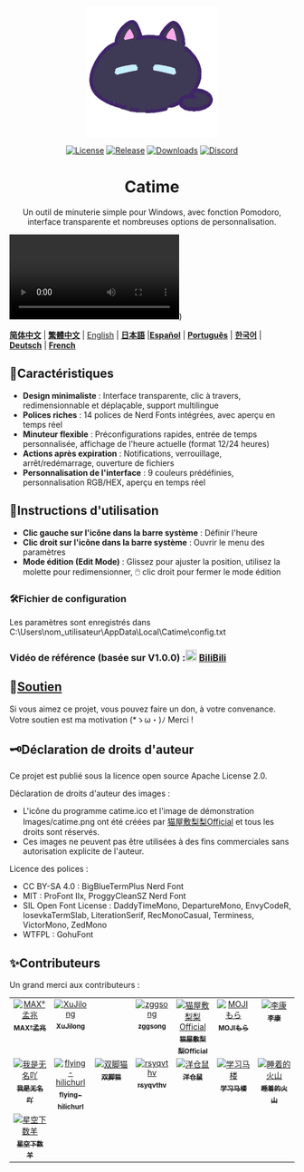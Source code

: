 <p align="center">
  <a href="https://github.com/vladelaina/Catime" target="_blank">
    <img align="center" alt="catime" width="230" src="../Images/catime.png" />
  </a>
</p>

</p>
<p align="center">
 <a href="https://github.com/vladelaina/Catime/blob/main/LICENSE"><img alt="License" src="https://img.shields.io/github/license/vladelaina/Catime?label=License" /></a>
 <a href="https://github.com/vladelaina/Catime/releases/latest"><img alt="Release" src="https://img.shields.io/github/release/vladelaina/Catime.svg?label=Release" /></a>
 <a href="https://github.com/vladelaina/Catime/releases"><img alt="Downloads" src="https://img.shields.io/github/downloads/vladelaina/Catime/total?label=Downloads" /></a>
 <a href="https://discord.gg/W3tW2gtp6g"><img alt="Discord" src="https://img.shields.io/badge/Join-Catime-7289da?logo=discord&logoColor=white&color=7289da"/></a>
</p>


<h1 align="center">Catime</h1>

<p align="center">Un outil de minuterie simple pour Windows, avec fonction Pomodoro, interface transparente et nombreuses options de personnalisation.</p>

<video src="https://github.com/user-attachments/assets/3bd56d5e-3c3f-4c06-a07b-b6cf72e7dcfb.mp4" autoplay loop></video>)

  [**简体中文**](https://github.com/vladelaina/Catime) |  [**繁體中文**](README_zh-hant.md) | [English](README-en.md) | [**日本語**](README_ja.md) |[**Español**](README_es.md) | [**Português**](README_pt-br.md) | [**한국어**](README_ko-kr.md) | [**Deutsch**](README_de.md) | [**French**](README_fr.md)

## 🌟Caractéristiques

- **Design minimaliste** : Interface transparente, clic à travers, redimensionnable et déplaçable, support multilingue
- **Polices riches** : 14 polices de Nerd Fonts intégrées, avec aperçu en temps réel
- **Minuteur flexible** : Préconfigurations rapides, entrée de temps personnalisée, affichage de l'heure actuelle (format 12/24 heures)
- **Actions après expiration** : Notifications, verrouillage, arrêt/redémarrage, ouverture de fichiers
- **Personnalisation de l'interface** : 9 couleurs prédéfinies, personnalisation RGB/HEX, aperçu en temps réel

## 📑Instructions d'utilisation

- **Clic gauche sur l'icône dans la barre système** : Définir l'heure
- **Clic droit sur l'icône dans la barre système** : Ouvrir le menu des paramètres
- **Mode édition (Edit Mode)** : Glissez pour ajuster la position, utilisez la molette pour redimensionner, 🖱️ clic droit pour fermer le mode édition

### 🛠️Fichier de configuration
Les paramètres sont enregistrés dans C:\Users\nom_utilisateur\AppData\Local\Catime\config.txt

### Vidéo de référence (basée sur V1.0.0) :<img src="https://www.bilibili.com/favicon.ico" width="20" height="20"> [BiliBili](https://www.bilibili.com/video/BV1ztFeeQEYP)

## 💖[Soutien](../support.md)

Si vous aimez ce projet, vous pouvez faire un don, à votre convenance. Votre soutien est ma motivation (*ゝω・)ﾉ Merci !

## 🗝️Déclaration de droits d'auteur

Ce projet est publié sous la licence open source Apache License 2.0.

Déclaration de droits d'auteur des images :
- L'icône du programme catime.ico et l'image de démonstration Images/catime.png ont été créées par [猫屋敷梨梨Official](https://space.bilibili.com/26087398) et tous les droits sont réservés.
- Ces images ne peuvent pas être utilisées à des fins commerciales sans autorisation explicite de l'auteur.

Licence des polices :
- CC BY-SA 4.0 : BigBlueTermPlus Nerd Font
- MIT : ProFont IIx, ProggyCleanSZ Nerd Font
- SIL Open Font License : DaddyTimeMono, DepartureMono, EnvyCodeR, IosevkaTermSlab, LiterationSerif, RecMonoCasual, Terminess, VictorMono, ZedMono
- WTFPL : GohuFont

## ✨Contributeurs

Un grand merci aux contributeurs :
<table>
  <tbody>
    <tr>
      <td align="center" valign="top" width="14.28%"><a href="https://github.com/MadMaxChow"><img src="https://avatars.githubusercontent.com/u/13810505?v=4" width="100px;" alt="MAX°孟兆"/><br /><sub><b>MAX°孟兆</b></sub></a><br /></td>
      <td align="center" valign="top" width="14.28%"><a href="https://github.com/sumruler"><img src="https://avatars.githubusercontent.com/u/56953545?v=4" width="100px;" alt="XuJilong"/><br /><sub><b>XuJilong</b></sub></a><br /></td>
      <td width="14.28%"></td>
      <td align="center" valign="top" width="14.28%"><a href="https://github.com/ZGGSONG"><img src="https://avatars.githubusercontent.com/u/49741009?v=4" width="100px;" alt="zggsong"/><br /><sub><b>zggsong</b></sub></a><br /></td>
      <td align="center" valign="top" width="14.28%"><a href="https://space.bilibili.com/26087398"><img src="https://i1.hdslb.com/bfs/face/af55083fafbabb7815b09c32adca94139b3ab3f8.webp@240w_240h_1c_1s_!web-avatar-space-header.avif" width="100px;" alt="猫屋敷梨梨Official"/><br /><sub><b>猫屋敷梨梨Official</b></sub></a><br /></td>
      <td align="center" valign="top" width="14.28%"><a href="https://space.bilibili.com/6189012"><img src="https://i0.hdslb.com/bfs/face/e38f4197fddc38397732b61c3086cd6b280dd00e.jpg" width="100px;" alt="MOJIもら"/><br /><sub><b>MOJIもら</b></sub></a><br /></td>
      <td align="center" valign="top" width="14.28%"><a href="https://space.bilibili.com/475437261"><img src="https://i0.hdslb.com/bfs/face/a52c54f0098602b2934d828222aaf3895b06c9ec.jpg@240w_240h_1c_1s_!web-avatar-space-header.avif" width="100px;" alt="李康"/><br /><sub><b>李康</b></sub></a><br /></td>
    </tr>
    <tr>
      <td align="center" valign="top" width="14.28%"><a href="https://space.bilibili.com/1708573954"><img src="https://i1.hdslb.com/bfs/face/7fe7cfba25dd086f9b4dbb8433b5db237a5ff98b.jpg@240w_240h_1c_1s_!web-avatar-space-header.avif" width="100px;" alt="我是无名吖"/><br /><sub><b>我是无名吖</b></sub></a><br /></td>
      <td align="center" valign="top" width="14.28%"><a href="https://github.com/flying-hilichurl"><img src="https://avatars.githubusercontent.com/u/187168840?v=4" width="100px;" alt="flying-hilichurl"/><br /><sub><b>flying-hilichurl</b></sub></a><br /></td>
      <td align="center" valign="top" width="14.28%"><a href="https://space.bilibili.com/161061562"><img src="https://i1.hdslb.com/bfs/face/ffbffc12d4cb51d158210f26f45bb1b369eaf730.jpg@240w_240h_1c_1s_!web-avatar-space-header.avif" width="100px;" alt="双脚猫"/><br /><sub><b>双脚猫</b></sub></a><br />
</td>
      <td align="center" valign="top" width="14.28%"><a href="https://github.com/rsyqvthv"><img src="https://avatars.githubusercontent.com/u/2230369?v=4" width="100px;" alt="rsyqvthv"/><br /><sub><b>rsyqvthv</b></sub></a><br /></td>
      <td align="center" valign="top" width="14.28%"><a href="https://space.bilibili.com/297146893"><img src="https://i1.hdslb.com/bfs/face/60bd4649e39b9324998c0fede4dbc18a5baa7311.jpg@240w_240h_1c_1s_!web-avatar-space-header.avif" width="100px;" alt="洋仓鼠"/><br /><sub><b>洋仓鼠</b></sub></a><br /></td>
      <td align="center" valign="top" width="14.28%"><a href="https://space.bilibili.com/3546380188519387"><img src="https://i1.hdslb.com/bfs/face/a6396d677f543a173aa11f3d3cd2943a96121dda.jpg@240w_240h_1c_1s_!web-avatar-space-header.avif" width="100px;" alt="学习马楼"/><br /><sub><b>学习马楼</b></sub></a><br /></td>
      <td align="center" valign="top" width="14.28%"><a href="https://space.bilibili.com/8010065"><img src="https://i2.hdslb.com/bfs/face/118e5f530477e11326dbfb3692a0878fc92d303d.jpg@240w_240h_1c_1s_!web-avatar-space-header.avif" width="100px;" alt="睡着的火山"/><br /><sub><b>睡着的火山</b></sub></a><br /></td>
      <tr>
         <td align="center" valign="top" width="14.28%"><a href="https://space.bilibili.com/5549978"><img src="https://i2.hdslb.com/bfs/face/8da0d17a9d45bb66fb8758c4da378a145e1856ca.jpg@240w_240h_1c_1s_!web-avatar-space-header.avif" width="100px;" alt="星空下数羊"/><br /><sub><b>星空下数羊</b></sub></a><br /></td>
      </tr>
  </tbody>
</table>
